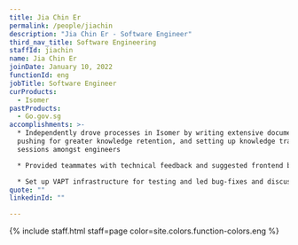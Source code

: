 ```yaml
---
title: Jia Chin Er
permalink: /people/jiachin
description: "Jia Chin Er - Software Engineer"
third_nav_title: Software Engineering
staffId: jiachin
name: Jia Chin Er
joinDate: January 10, 2022
functionId: eng
jobTitle: Software Engineer
curProducts:
  - Isomer
pastProducts:
  - Go.gov.sg
accomplishments: >-
  * Independently drove processes in Isomer by writing extensive documentation,
  pushing for greater knowledge retention, and setting up knowledge transfer
  sessions amongst engineers

  * Provided teammates with technical feedback and suggested frontend best practices to deliver the Identity epic

  * Set up VAPT infrastructure for testing and led bug-fixes and discussions with external parties, resulting in a successful VAPT retest and the major feature (Identity) being able to launch to the public. 
quote: ""
linkedinId: ""

---
```


{% include staff.html staff=page color=site.colors.function-colors.eng %}
